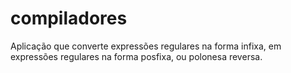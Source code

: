 # compiladores
Aplicação que converte expressões regulares na forma infixa, em expressões regulares na forma posfixa, ou polonesa reversa. 
